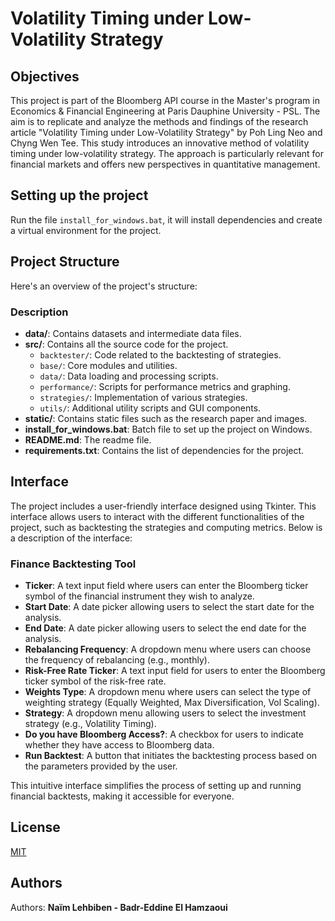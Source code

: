 # Volatility Timing under Low-Volatility Strategy

## Objectives

This project is part of the Bloomberg API course in the Master's program in Economics & Financial Engineering at Paris Dauphine University - PSL. The aim is to replicate and analyze the methods and findings of the research article "Volatility Timing under Low-Volatility Strategy" by Poh Ling Neo and Chyng Wen Tee. This study introduces an innovative method of volatility timing under low-volatility strategy. The approach is particularly relevant for financial markets and offers new perspectives in quantitative management.

## Setting up the project

Run the file `install_for_windows.bat`, it will install dependencies and create a virtual environment for the project.

## Project Structure

Here's an overview of the project's structure:

### Description

- **data/**: Contains datasets and intermediate data files.
- **src/**: Contains all the source code for the project.
  - `backtester/`: Code related to the backtesting of strategies.
  - `base/`: Core modules and utilities.
  - `data/`: Data loading and processing scripts.
  - `performance/`: Scripts for performance metrics and graphing.
  - `strategies/`: Implementation of various strategies.
  - `utils/`: Additional utility scripts and GUI components.
- **static/**: Contains static files such as the research paper and images.
- **install_for_windows.bat**: Batch file to set up the project on Windows.
- **README.md**: The readme file.
- **requirements.txt**: Contains the list of dependencies for the project.

## Interface

The project includes a user-friendly interface designed using Tkinter. This interface allows users to interact with the different functionalities of the project, such as backtesting the strategies and computing metrics. Below is a description of the interface:

### Finance Backtesting Tool

- **Ticker**: A text input field where users can enter the Bloomberg ticker symbol of the financial instrument they wish to analyze.
- **Start Date**: A date picker allowing users to select the start date for the analysis.
- **End Date**: A date picker allowing users to select the end date for the analysis.
- **Rebalancing Frequency**: A dropdown menu where users can choose the frequency of rebalancing (e.g., monthly).
- **Risk-Free Rate Ticker**: A text input field for users to enter the Bloomberg ticker symbol of the risk-free rate.
- **Weights Type**: A dropdown menu where users can select the type of weighting strategy (Equally Weighted, Max Diversification, Vol Scaling).
- **Strategy**: A dropdown menu allowing users to select the investment strategy (e.g., Volatility Timing).
- **Do you have Bloomberg Access?**: A checkbox for users to indicate whether they have access to Bloomberg data.
- **Run Backtest**: A button that initiates the backtesting process based on the parameters provided by the user.

This intuitive interface simplifies the process of setting up and running financial backtests, making it accessible for everyone.

## License

[MIT](https://choosealicense.com/licenses/mit/)

## Authors

Authors: **Naïm Lehbiben - Badr-Eddine El Hamzaoui**
